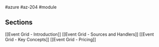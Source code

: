 #azure #az-204 #module 

## Sections
[[Event Grid  - Introduction]]
[[Event Grid - Sources and Handlers]]
[[Event Grid - Key Concepts]]
[[Event Grid - Pricing]]